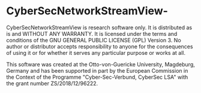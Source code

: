 # CyberSecNetworkStreamView-
CyberSecNetworkStreamView is research software only. It is distributed as is and WITHOUT ANY WARRANTY. It is licensed under the terms and conditions of the GNU GENERAL PUBLIC LICENSE (GPL) Version 3. No author or distributor accepts responsibility to anyone for the consequences of using it or for whether it serves any particular purpose or works at all.

This software was created at the Otto-von-Guericke University, Magdeburg, Germany and has been supported in part by the European Commission  in the Context of the Programme "Cyber-Sec-Verbund, CyberSec LSA" with the grant number ZS/2018/12/96222.
